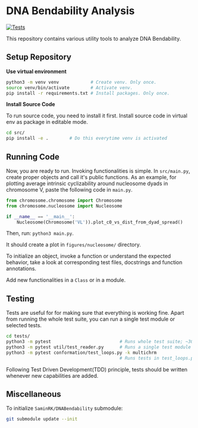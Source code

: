# DNA Bendability Analysis

[![Tests](https://github.com/saadsakib/bendability/actions/workflows/tests.yaml/badge.svg)](https://github.com/saadsakib/bendability/actions/workflows/tests.yaml)

This repository contains various utility tools to analyze DNA Bendability. 

## Setup Repository 

**Use virtual environment** 

```sh 
python3 -m venv venv            # Create venv. Only once.
source venv/bin/activate        # Activate venv. 
pip install -r requirements.txt # Install packages. Only once.
```

**Install Source Code** 

To run source code, you need to install it first. Install source code in virtual env as package in editable mode.  

```sh
cd src/
pip install -e .        # Do this everytime venv is activated
```

## Running Code 

Now, you are ready to run. Invoking functionalities is simple. In `src/main.py`, create proper objects and call it's public functions. As an example, for plotting average intrinsic cyclizability around nucleosome dyads in chromosome V, paste the following code in `main.py`. 

```py
from chromosome.chromosome import Chromosome
from chromosome.nucleosome import Nucleosome

if __name__ == '__main__':
    Nucleosome(Chromosome('VL')).plot_c0_vs_dist_from_dyad_spread()
```

Then, run: `python3 main.py`. 

It should create a plot in `figures/nucleosome/` directory.

To initialize an object, invoke a function or understand the expected behavior, take a look at corresponding test files, docstrings and function annotations. 

Add new functionalities in a `Class` or in a module.

## Testing 

Tests are useful for for making sure that everything is working fine. Apart from running the whole test suite, you can run a single test module or selected tests.

```sh 
cd tests/
python3 -m pytest                          # Runs whole test suite; ~30 mins
python3 -m pytest util/test_reader.py      # Runs a single test module
python3 -m pytest conformation/test_loops.py -k multichrm 
                                           # Runs tests in test_loops.py module that contains substring 'multichrm' 
```

Following Test Driven Development(TDD) principle, tests should be written whenever new capabilities are added. 

## Miscellaneous

To initialize `SaminRK/DNABendability` submodule:

```sh
git submodule update --init
```
